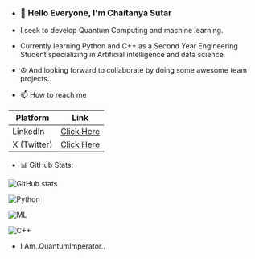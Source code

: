 - ### 👋 Hello Everyone, I'm Chaitanya Sutar

- I seek to develop Quantum Computing and machine learning. 

- Currently learning Python and C++ as a Second Year Engineering Student specializing in Artificial intelligence and data science. 

- ☮️ And looking forward to collaborate by doing some awesome team projects..

- 📫 How to reach me 

| Platform | Link |
|------------|------|
| LinkedIn | [Click Here](https://www.linkedin.com/in/chaitanya-sutar-0754362b9?utm_source=share&utm_campaign=share_via&utm_content=profile&utm_medium=android_app) |
| X (Twitter) | [Click Here](https://x.com/ChaitanyaS137?t=vPSeQ8BrmI4bREzJI0fTQg&s=09) |
 

- 📊 GitHub Stats:

![GitHub stats](https://github-readme-stats.vercel.app/api?username=Alt-Chaitanya&show_icons=true&theme=radical&include_all_commits=true&count_private=true&cache_seconds=1800&v=1)

![Python](https://img.shields.io/badge/Python-3776AB?style=for-the-badge&logo=python&logoColor=white)

![ML](https://img.shields.io/badge/Machine%20Learning-green)

![C++](https://img.shields.io/badge/C++-00599C?style=for-the-badge&logo=cplusplus&logoColor=white) 

- I Am..QuantumImperator.. 

<!---
Alt-Chaitanya/Alt-Chaitanya is a ✨ special ✨ repository because its `README.md` (this file) appears on your GitHub profile.
You can click the Preview link to take a look at your changes.
--->
